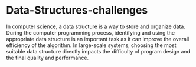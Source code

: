 # Data-Structures-challenges
In computer science, a data structure is a way to store and organize data.  During the computer programming process, identifying and using the appropriate data structure is an important task as it can improve the overall efficiency of the algorithm. In large-scale systems, choosing the most suitable data structure directly impacts the difficulty of program design and the final quality and performance.
